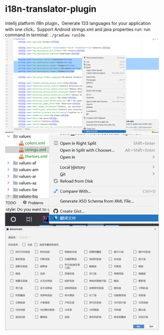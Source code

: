 # i18n-translator-plugin
intellij platform i18n plugin，Generate 133 languages for your application with one click，Support Android strings.xml and java properties
run:
run command in terminal: `./gradlew runIde`
<img src="img/20220417014525.png"   />
<img src="img/20220417014733.png"  />
<img src="img/20220417014758.png"   />
